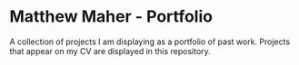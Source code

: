 # Matthew Maher - Portfolio
A collection of projects I am displaying as a portfolio of past work.
Projects that appear on my CV are displayed in this repository.
